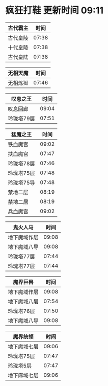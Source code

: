 # 疯狂打鞋 更新时间 09:11

| 古代霸主   | 时间    |
|--------|-------|
| 古代皇陵 | 07:38 |
| 十代皇陵 | 07:38 |
| 古代皇陆 | 07:38 |

| 无相天魔   | 时间    |
|--------|-------|
| 无相炼狱 | 07:46 |

| 叹息之王   | 时间    |
|--------|-------|
| 叹息回廊 | 09:04 |
| 玲珑塔79层 | 07:51 |

| 猛魔之王   | 时间    |
|--------|-------|
| 铁血魔宫 | 09:02 |
| 扶血魔宫 | 07:47 |
| 玲珑塔78层 | 07:46 |
| 玲珑塔75层 | 07:48 |
| 玲珑塔75导 | 07:48 |
| 禁地二层 | 08:19 |
| 禁地二居 | 08:19 |
| 兵血魔宫 | 09:02 |

| 鬼火人马   | 时间    |
|--------|-------|
| 地下魔域作层 | 09:08 |
| 地下魔域八导 | 09:08 |
| 玲珑塔77层 | 07:44 |
| 玲瑰塔77层 | 07:44 |

| 魔界巨兽   | 时间    |
|--------|-------|
| 地下魔域作层 | 09:08 |
| 地下魔域八层 | 07:54 |
| 玲珑塔76层 | 07:50 |
| 地下魔域八导 | 09:08 |

| 魔界统领   | 时间    |
|--------|-------|
| 地下魔域七层 | 09:06 |
| 玲珑塔75层 | 07:47 |
| 玲珑塔5层 | 07:47 |
| 地下麻域七层 | 09:06 |